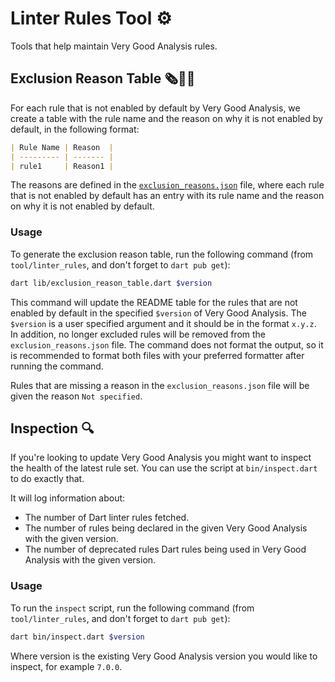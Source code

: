 # Linter Rules Tool ⚙️

Tools that help maintain Very Good Analysis rules.

## Exclusion Reason Table 🗞️👨‍⚖️

For each rule that is not enabled by default by Very Good Analysis, we create a table with the rule name and the reason on why it is not enabled by default, in the following format:

```md
| Rule Name | Reason  |
| --------- | ------- |
| rule1     | Reason1 |
```

The reasons are defined in the [`exclusion_reasons.json`](exclusion_reasons.json) file, where each rule that is not enabled by default has an entry with its rule name and the reason on why it is not enabled by default.

### Usage

To generate the exclusion reason table, run the following command (from `tool/linter_rules`, and don't forget to `dart pub get`):

```sh
dart lib/exclusion_reason_table.dart $version
```

This command will update the README table for the rules that are not enabled by default in the specified `$version` of Very Good Analysis. The `$version` is a user specified argument and it should be in the format `x.y.z`. In addition, no longer excluded rules will be removed from the `exclusion_reasons.json` file. The command does not format the output, so it is recommended to format both files with your preferred formatter after running the command.

Rules that are missing a reason in the `exclusion_reasons.json` file will be given the reason `Not specified`.

## Inspection 🔍

If you're looking to update Very Good Analysis you might want to inspect the health of the latest rule set. You can use the script at `bin/inspect.dart` to do exactly that.

It will log information about:

- The number of Dart linter rules fetched.
- The number of rules being declared in the given Very Good Analysis with the given version.
- The number of deprecated rules Dart rules being used in Very Good Analysis with the given version.

### Usage

To run the `inspect` script, run the following command (from `tool/linter_rules`, and don't forget to `dart pub get`):

```sh
dart bin/inspect.dart $version
```

Where version is the existing Very Good Analysis version you would like to inspect, for example `7.0.0`.
